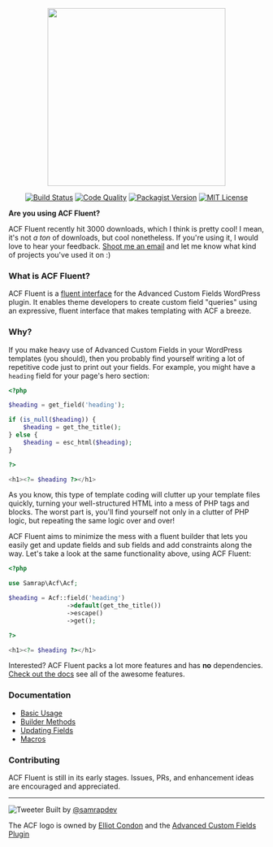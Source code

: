 <p align="center">
<img src="http://i.imgur.com/nrXtc1e.png" width="350px" />
</p>

<p align="center">
<a href="#"><img src="https://img.shields.io/travis/samrap/acf-fluent/master.svg?style=flat-square" alt="Build Status" /></a>
<a href="https://scrutinizer-ci.com/g/samrap/acf-fluent/?branch=master"><img src="https://img.shields.io/scrutinizer/g/samrap/acf-fluent.svg?style=flat-square" alt="Code Quality" /></a>
<a href="https://packagist.org/packages/samrap/acf-fluent"><img src="https://img.shields.io/packagist/v/samrap/acf-fluent.svg?style=flat-square" alt="Packagist Version" /></a>
<a href="#"><img src="https://img.shields.io/github/license/samrap/acf-fluent.svg?style=flat-square" alt="MIT License" /></a>
</p>

**Are you using ACF Fluent?**

ACF Fluent recently hit 3000 downloads, which I think is pretty cool! I mean, it's not _a ton_ of downloads, but cool nonetheless. If you're using it, I would love to hear your feedback. [Shoot me an email](mailto:me@samrapdev.com) and let me know what kind of projects you've used it on :)

### What is ACF Fluent?

ACF Fluent is a [fluent interface](https://en.wikipedia.org/wiki/Fluent_interface) for the Advanced Custom Fields WordPress plugin. It enables theme developers to create custom field "queries" using an expressive, fluent interface that makes templating with ACF a breeze.

### Why?

If you make heavy use of Advanced Custom Fields in your WordPress templates (you should), then you probably find yourself writing a lot of repetitive code just to print out your fields. For example, you might have a `heading` field for your page's hero section:

```php
<?php

$heading = get_field('heading');

if (is_null($heading)) {
    $heading = get_the_title();
} else {
    $heading = esc_html($heading);
}

?>

<h1><?= $heading ?></h1>
```

As you know, this type of template coding will clutter up your template files quickly, turning your well-structured HTML into a mess of PHP tags and blocks. The worst part is, you'll find yourself not only in a clutter of PHP logic, but repeating the same logic over and over!

ACF Fluent aims to minimize the mess with a fluent builder that lets you easily get and update fields and sub fields and add constraints along the way. Let's take a look at the same functionality above, using ACF Fluent:

```php
<?php

use Samrap\Acf\Acf;

$heading = Acf::field('heading')
                ->default(get_the_title())
                ->escape()
                ->get();

?>

<h1><?= $heading ?></h1>

```

Interested? ACF Fluent packs a lot more features and has **no** dependencies. [Check out the docs](docs/01-basic-usage.md) see all of the awesome features.

### Documentation

- [Basic Usage](docs/01-basic-usage.md)
- [Builder Methods](docs/02-builder-methods.md)
- [Updating Fields](docs/03-updating-fields.md)
- [Macros](docs/04-macros.md)

### Contributing

ACF Fluent is still in its early stages. Issues, PRs, and enhancement ideas are encouraged and appreciated.

---

![Tweeter](http://i.stack.imgur.com/IWyBR.png) Built by [@samrapdev](https://twitter.com/samrapdev)

The ACF logo is owned by [Elliot Condon](http://www.elliotcondon.com/) and the [Advanced Custom Fields Plugin](https://www.advancedcustomfields.com/)
